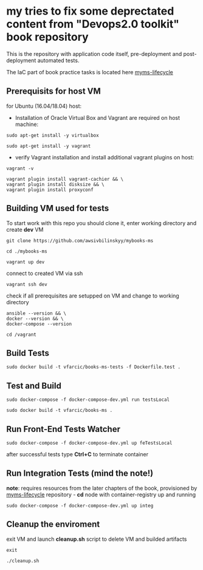 
# my tries to fix some deprectated content from "Devops2.0 toolkit" book repository

This is the repository with application code itself, pre-deployment and post-deployment automated tests.
 
The IaC part of book practice tasks is located here [myms-lifecycle](https://github.com/awsivbilinskyy/myms-lifecycle)

Prerequisits for host VM
---------------------------------
for Ubuntu (16.04/18.04) host:

* Installation of Oracle Virtual Box and Vagrant are required on host machine:
```
sudo apt-get install -y virtualbox

sudo apt-get install -y vagrant
```
* verify Vagrant installation and install additional vagrant plugins on host:
```
vagrant -v

vagrant plugin install vagrant-cachier && \
vagrant plugin install disksize && \
vagrant plugin install proxyconf
```

Building VM used for tests
---------------------

To start work with this repo you should clone it, enter working directory and create **dev** VM
```
git clone https://github.com/awsivbilinskyy/mybooks-ms

cd ./mybooks-ms

vagrant up dev
```
connect to created VM via ssh
```
vagrant ssh dev
```

check if all prerequisites are setupped on VM and change to working directory
```
ansible --version && \
docker --version && \
docker-compose --version

cd /vagrant
```

Build Tests
-----------
```
sudo docker build -t vfarcic/books-ms-tests -f Dockerfile.test .
```

Test and Build
--------------
```
sudo docker-compose -f docker-compose-dev.yml run testsLocal

sudo docker build -t vfarcic/books-ms .
```

Run Front-End Tests Watcher
--------------------------------------
```
sudo docker-compose -f docker-compose-dev.yml up feTestsLocal
```
after successful tests type **Ctrl+C** to terminate container

Run Integration Tests (mind the note!)
-------------------------------------
**note**: requires resources from the later chapters of the book, provisioned by [myms-lifecycle](https://github.com/awsivbilinskyy/myms-lifecycle) repository - **cd** node with container-registry up and running
```
sudo docker-compose -f docker-compose-dev.yml up integ
```

Cleanup the enviroment
-------------------------------------
exit VM and launch **cleanup.sh** script to delete VM and builded artifacts
```
exit 

./cleanup.sh
```
